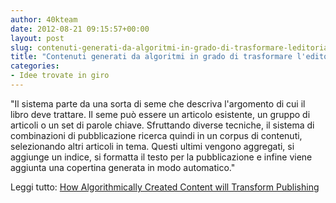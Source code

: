 ```yaml
---
author: 40kteam
date: 2012-08-21 09:15:57+00:00
layout: post
slug: contenuti-generati-da-algoritmi-in-grado-di-trasformare-leditoria
title: "Contenuti generati da algoritmi in grado di trasformare l'editoria"
categories:
- Idee trovate in giro
---
```


"Il sistema parte da una sorta di seme che descriva l'argomento di cui il libro deve trattare. Il seme può essere un articolo esistente, un gruppo di articoli o un set di parole chiave. Sfruttando diverse tecniche, il sistema di combinazioni di pubblicazione ricerca quindi in un corpus di contenuti, selezionando altri articoli in tema. Questi ultimi vengono aggregati, si aggiunge un indice, si formatta il testo per la pubblicazione e infine viene aggiunta una copertina generata in modo automatico." 

Leggi tutto: [How Algorithmically Created Content will Transform Publishing](http://www.forbes.com/sites/danwoods/2012/08/13/how-algorithmically-created-content-will-transform-publishing/)
